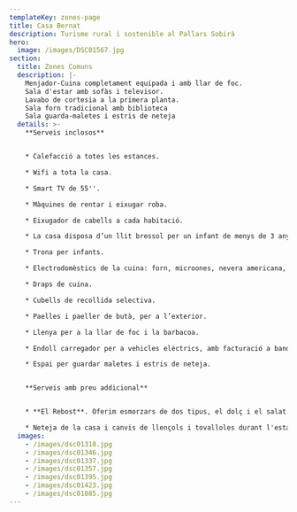 ```yaml
---
templateKey: zones-page
title: Casa Bernat
description: Turisme rural i sostenible al Pallars Sobirà
hero:
  image: /images/DSC01567.jpg
section:
  title: Zones Comuns
  description: |-
    Menjador-Cuina completament equipada i amb llar de foc.
    Sala d'estar amb sofàs i televisor.
    Lavabo de cortesia a la primera planta.
    Sala forn tradicional amb biblioteca
    Sala guarda-maletes i estris de neteja
  details: >-
    **Serveis inclosos**


    * Calefacció a totes les estances.

    * Wifi a tota la casa.

    * Smart TV de 55''.

    * Màquines de rentar i eixugar roba.

    * Eixugador de cabells a cada habitació.

    * La casa disposa d’un llit bressol per un infant de menys de 3 anys.

    * Trona per infants. 

    * Electrodomèstics de la cuina: forn, microones, nevera americana, placa d’inducció, torradora, minipimer i cafetera italiana.

    * Draps de cuina. 

    * Cubells de recollida selectiva.

    * Paelles i paeller de butà, per a l’exterior.

    * Llenya per a la llar de foc i la barbacoa.

    * Endoll carregador per a vehicles elèctrics, amb facturació a banda.

    * Espai per guardar maletes i estris de neteja. 


    **Serveis amb preu addicional**


    * **El Rebost**. Oferim esmorzars de dos tipus, el dolç i el salat. A més busquem oferir productes fets per nosaltres o pels artesans i productors del Pallars Sobirà.

    * Neteja de la casa i canvis de llençols i tovalloles durant l'estada: Es poden demanar aquests serveis, amb facturació a banda.
  images:
    - /images/dsc01318.jpg
    - /images/dsc01346.jpg
    - /images/dsc01337.jpg
    - /images/dsc01357.jpg
    - /images/dsc01395.jpg
    - /images/dsc01423.jpg
    - /images/dsc01885.jpg
---
```

